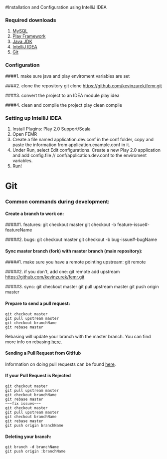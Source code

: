 #Installation and Configuration using IntelliJ IDEA

### Required downloads
1. [MySQL](http://www.mysql.com/)
2. [Play Framework](http://www.playframework.com/)
3. [Java JDK](http://www.oracle.com/technetwork/java/javase/downloads/index.html)
4. [IntelliJ IDEA](http://www.jetbrains.com/idea/)
5. [Git](http://git-scm.com/)

### Configuration
####1. make sure java and play enviroment variables are set

####2. clone the repository
    git clone https://github.com/kevinzurek/femr.git

####3. convert the project to an IDEA module
    play idea

####4. clean and compile the project
    play clean compile

### Setting up IntelliJ IDEA
1. Install Plugins: Play 2.0 Support/Scala
2. Open FEMR
3. Create a file named application.dev.conf in the conf folder, copy and paste the information from application.example.conf in it.
4. Under Run, select Edit configurations. Create a new Play 2.0 application and add config.file // conf/application.dev.conf to the enviroment variables.
5. Run!



# Git

### Common commands during development:

#### Create a branch to work on:

#####1. features:
    git checkout master
    git checkout -b feature-issue#-featureName

#####2. bugs:
    git checkout master
    git checkout -b bug-issue#-bugName


#### Sync master branch (fork) with master branch (main repository):

#####1. make sure you have a remote pointing upstream:
    git remote

#####2. if you don't, add one:
    git remote add upstream https://github.com/kevinzurek/femr.git

#####3. sync:
    git checkout master
    git pull upstream master
    git push origin master


#### Prepare to send a pull request:

    git checkout master
    git pull upstream master
    git checkout branchName
    git rebase master

Rebasing will update your branch with the master branch.
You can find more info on rebasing [here](http://git-scm.com/book/ch3-6.html).

#### Sending a Pull Request from GitHub

Information on doing pull requests can be found [here](https://help.github.com/articles/using-pull-requests).

#### If your Pull Request is Rejected

    git checkout master
    git pull upstream master
    git checkout branchName
    git rebase master
    ~~~fix issues~~~
    git checkout master
    git pull upstream master
    git checkout branchName
    git rebase master
    git push origin branchName

#### Deleting your branch:

    git branch -d branchName
    git push origin :branchName